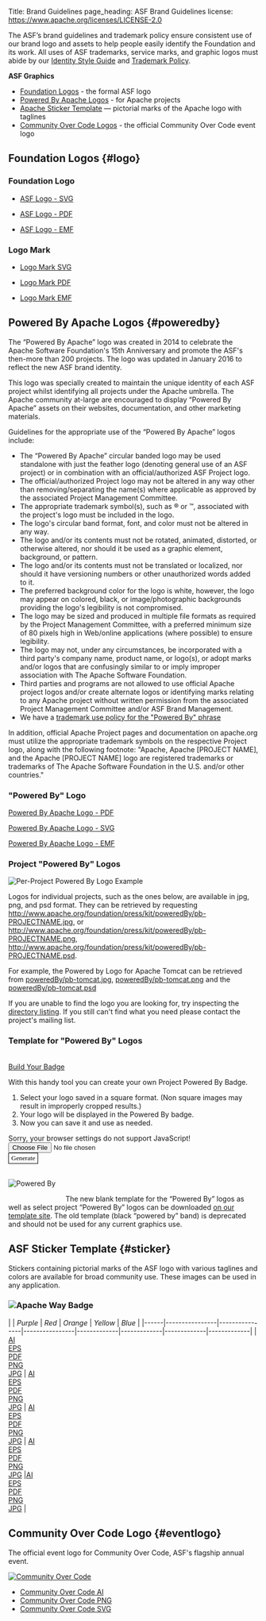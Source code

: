 Title: Brand Guidelines
page_heading: ASF Brand Guidelines
license: https://www.apache.org/licenses/LICENSE-2.0

The ASF’s brand guidelines and trademark policy ensure consistent use of our brand logo and assets to help people easily identify the Foundation and its work. All uses of ASF trademarks, service marks, and graphic logos must abide by our [Identity Style Guide](/foundation/press/kit/ApacheFoundation_StyleGuide.pdf) and [Trademark Policy](/foundation/marks/).

**ASF Graphics**
*   [Foundation Logos](#logo) - the formal ASF logo
*   [Powered By Apache Logos](#poweredby) - for Apache projects
*   [Apache Sticker Template](#sticker) — pictorial marks of the Apache logo with taglines
*   [Community Over Code Logos](#eventlogo) - the official Community Over Code event logo

## Foundation Logos {#logo}

### Foundation Logo 

*   [ASF Logo - SVG](asf_logo_wide.svg)

*   [ASF Logo - PDF](asf_logo_wide.pdf)

*   [ASF Logo - EMF](asf_logo_wide.emf)

### Logo Mark 

*   [Logo Mark SVG](feather.svg)

*   [Logo Mark PDF](feather.pdf)

*   [Logo Mark EMF](feather.emf)

## Powered By Apache Logos  {#poweredby}

The “Powered By Apache” logo was created in 2014 to celebrate the Apache Software Foundation's 15th Anniversary and promote the ASF's then-more than 200 projects. The logo was updated in January 2016 to reflect the new ASF brand identity.

This logo was specially created to maintain the unique identity of each ASF project whilst identifying all projects under the Apache umbrella. The Apache community at-large are encouraged to display “Powered By Apache” assets on their websites, documentation, and other marketing materials.

Guidelines for the appropriate use of the “Powered By Apache” logos include:

*   The “Powered By Apache” circular banded logo may be used standalone with just the feather logo (denoting general use of an ASF project) or in combination with an official/authorized ASF Project logo.
*   The official/authorized Project logo may not be altered in any way other than removing/separating the name(s) where applicable as approved by the associated Project Management Committee.
*   The appropriate trademark symbol(s), such as ® or ™, associated with the project's logo must be included in the logo.
*   The logo's circular band format, font, and color must not be altered in any way.
*   The logo and/or its contents must not be rotated, animated, distorted, or otherwise altered, nor should it be used as a graphic element, background, or pattern.
*   The logo and/or its contents must not be translated or localized, nor should it have versioning numbers or other unauthorized words added to it.
*   The preferred background color for the logo is white, however, the logo may appear on colored, black, or image/photographic backgrounds providing the logo's legibility is not compromised.
*   The logo may be sized and produced in multiple file formats as required by the Project Management Committee, with a preferred minimum size of 80 pixels high in Web/online applications (where possible) to ensure legibility.
*   The logo may not, under any circumstances, be incorporated with a third party's company name, product name, or logo(s), or adopt marks and/or logos that are confusingly similar to or imply improper association with The Apache Software Foundation.
*   Third parties and programs are not allowed to use official Apache project logos and/or create alternate logos or identifying marks relating to any Apache project without written permission from the associated Project Management Committee and/or ASF Brand Management.
*   We have a [trademark use policy for the "Powered By" phrase][1]

In addition, official Apache Project pages and documentation on apache.org must utilize the appropriate trademark symbols on the respective Project logo, along with the following footnote: "Apache, Apache [PROJECT NAME], and the Apache [PROJECT NAME] logo are registered trademarks or trademarks of The Apache Software Foundation in the U.S. and/or other countries."

### "Powered By" Logo  

[Powered By Apache Logo - PDF](poweredBy/Apache_PoweredBy.pdf)

[Powered By Apache Logo - SVG](poweredBy/Apache_PoweredBy.svg)

[Powered By Apache Logo - EMF](poweredBy/Apache_PoweredBy.emf)

### Project "Powered By" Logos 

![Per-Project Powered By Logo Example][2]

Logos for individual projects, such as the ones below, are available in jpg, png, and psd format. They can be retrieved by requesting http://www.apache.org/foundation/press/kit/poweredBy/pb-PROJECTNAME.jpg, or http://www.apache.org/foundation/press/kit/poweredBy/pb-PROJECTNAME.png, http://www.apache.org/foundation/press/kit/poweredBy/pb-PROJECTNAME.psd.

For example, the Powered by Logo for Apache Tomcat can be retrieved from [poweredBy/pb-tomcat.jpg](poweredBy/pb-tomcat.jpg), [poweredBy/pb-tomcat.png](poweredBy/pb-tomcat.png) and the [poweredBy/pb-tomcat.psd](poweredBy/pb-tomcat.psd)

If you are unable to find the logo you are looking for, try inspecting the [directory listing](poweredBy). If you still can't find what you need please contact the project's mailing list.

### Template for "Powered By" Logos 

<br />
<a class="btn btn-primary" role="button" data-toggle="collapse" href="#buildPoweredByBadge" aria-expanded="false" aria-controls="buildPoweredByBadge">Build Your Badge</a>
<div class="collapse" id="buildPoweredByBadge">
    <div class="well">
        <style type="text/css">
            canvas#canvas_poweredBy_1,
            canvas#canvas_poweredBy_2,
            canvas#canvas_poweredBy_3  {
                display: none;
            }
            .poweredBy_canvas_container img  {
                margin: 0 20px 20px 0;
                float: left;
                max-width: 350px;
            }
            input#btnLoad  {
                padding: 2px 5px;
                background: white;
                border: thin solid black;
                font-family: "Super Grotesk";
            }
        </style>
        <div id="PoweredByOverlay">
            <p>With this handy tool you can create your own Project Powered By Badge.</p>
            <ol>
                <li>Select your logo saved in a square format. (Non square images may result in improperly cropped results.)</li>
                <li>Your logo will be displayed in the Powered By badge.</li>
                <li>Now you can save it and use as needed.</li>
            </ol>
            <!-- Change the js-files path here -->
            <script type="text/javascript" src="overlays/poweredBy-overlay.js"></script>
            <noscript>Sorry, your browser settings do not support JavaScript!</noscript>
            <form action="#" id="poweredBy_form" onsubmit="return false;">
                <input id="poweredByImgFile" type="file" />
                <br />
                <input
                id="btnLoad"
                onclick="loadPoweredByImage();"
                type="button"
                value="Generate"
                />&nbsp;
            </form>
            <br />
            <div class="poweredBy_canvas_container">
                <canvas id="canvas_poweredBy_1"></canvas>
                <img alt="Powered By" id="img_poweredBy_1" src="" />
            </div>
            <div class="clearfix">&nbsp;</div>
        </div>
    </div>
</div>

The new blank template for the “Powered By” logos as well as select project “Powered By” logos can be downloaded [on our template site](./poweredBy/powered-by-template-2019). The old template (black “powered by” band) is deprecated and should not be used for any current graphics use.

## ASF Sticker Template  {#sticker}

Stickers containing pictorial marks of the ASF logo with various taglines and colors are available for broad community use. These images can be used in any application.

### ![Apache Way Badge](/img/the-apache-way.png)

|      |     *Purple*     |   *Red*   |     *Orange*     |    *Yellow*   |    *Blue*   |
|------|----------------|----------------|----------------|-------------|-------------|-------------|-------------|
| [AI](img/the-apache-way-badge/ASF_Badge_apacheway-purple.ai)<br />[EPS](img/the-apache-way-badge/ASF_Badge_apacheway-purple.eps)<br />[PDF](img/the-apache-way-badge/ASF_Badge_apacheway-purple.pdf)<br />[PNG](img/the-apache-way-badge/ASF_Badge_apacheway-purple.png)<br />[JPG](img/the-apache-way-badge/ASF_Badge_apacheway-purple.jpg) | [AI](img/the-apache-way-badge/ASF_Badge_apacheway-red.ai)<br />[EPS](img/the-apache-way-badge/ASF_Badge_apacheway-red.eps)<br />[PDF](img/the-apache-way-badge/ASF_Badge_apacheway-red.pdf)<br />[PNG](img/the-apache-way-badge/ASF_Badge_apacheway-red.png)<br />[JPG](img/the-apache-way-badge/ASF_Badge_apacheway-red.jpg) | [AI](img/the-apache-way-badge/ASF_Badge_apacheway-orange.ai)<br />[EPS](img/the-apache-way-badge/ASF_Badge_apacheway-orange.eps)<br />[PDF](img/the-apache-way-badge/ASF_Badge_apacheway-orange.pdf)<br />[PNG](img/the-apache-way-badge/ASF_Badge_apacheway-orange.png)<br />[JPG](img/the-apache-way-badge/ASF_Badge_apacheway-orange.jpg) | [AI](img/the-apache-way-badge/ASF_Badge_apacheway-yellow.ai)<br />[EPS](img/the-apache-way-badge/ASF_Badge_apacheway-yellow.eps)<br />[PDF](img/the-apache-way-badge/ASF_Badge_apacheway-yellow.pdf)<br />[PNG](img/the-apache-way-badge/ASF_Badge_apacheway-yellow.png)<br />[JPG](img/the-apache-way-badge/ASF_Badge_apacheway-yellow.jpg) |[AI](img/the-apache-way-badge/ASF_Badge_apacheway-blue.ai)<br />[EPS](img/the-apache-way-badge/ASF_Badge_apacheway-blue.eps)<br />[PDF](img/the-apache-way-badge/ASF_Badge_apacheway-blue.pdf)<br />[PNG](img/the-apache-way-badge/ASF_Badge_apacheway-blue.png)<br />[JPG](img/the-apache-way-badge/ASF_Badge_apacheway-blue.jpg) |

[1]: /foundation/marks/faq/#poweredby
[2]: /foundation/press/kit/poweredBy/old-template-before-march-2019/Template.PNG "Per-Project Powered By Logo Example"

## Community Over Code Logo  {#eventlogo}

The official event logo for Community Over Code, ASF's flagship annual event.

[![Community Over Code](community_over_code_logo.png)](community_over_code_logo.png)

*   [Community Over Code AI](community_over_code_logo.ai)
*   [Community Over Code PNG](community_over_code_logo.png)
*   [Community Over Code SVG](community_over_code_logo.svg)
